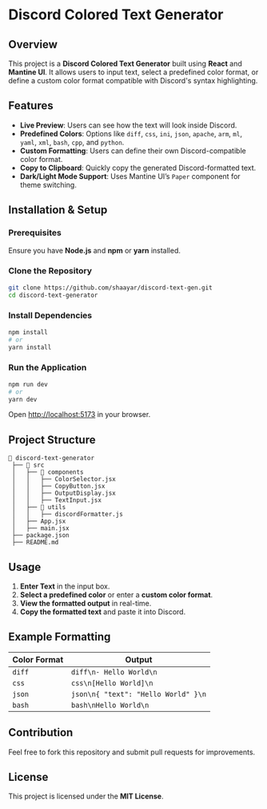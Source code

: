 # Discord Colored Text Generator

## Overview
This project is a **Discord Colored Text Generator** built using **React** and **Mantine UI**. It allows users to input text, select a predefined color format, or define a custom color format compatible with Discord's syntax highlighting.

## Features
- **Live Preview**: Users can see how the text will look inside Discord.
- **Predefined Colors**: Options like `diff`, `css`, `ini`, `json`, `apache`, `arm`, `ml`, `yaml`, `xml`, `bash`, `cpp`, and `python`.
- **Custom Formatting**: Users can define their own Discord-compatible color format.
- **Copy to Clipboard**: Quickly copy the generated Discord-formatted text.
- **Dark/Light Mode Support**: Uses Mantine UI’s `Paper` component for theme switching.

## Installation & Setup
### Prerequisites
Ensure you have **Node.js** and **npm** or **yarn** installed.

### Clone the Repository
```sh
git clone https://github.com/shaayar/discord-text-gen.git
cd discord-text-generator
```

### Install Dependencies
```sh
npm install
# or
yarn install
```

### Run the Application
```sh
npm run dev
# or
yarn dev
```
Open [http://localhost:5173](http://localhost:5173) in your browser.

## Project Structure
```
📂 discord-text-generator
 ├── 📂 src
 │   ├── 📂 components
 │   │   ├── ColorSelector.jsx
 │   │   ├── CopyButton.jsx
 │   │   ├── OutputDisplay.jsx
 │   │   ├── TextInput.jsx
 │   ├── 📂 utils
 │   │   ├── discordFormatter.js
 │   ├── App.jsx
 │   ├── main.jsx
 ├── package.json
 ├── README.md
```

## Usage
1. **Enter Text** in the input box.
2. **Select a predefined color** or enter a **custom color format**.
3. **View the formatted output** in real-time.
4. **Copy the formatted text** and paste it into Discord.

## Example Formatting
| Color Format | Output |
|-------------|--------|
| `diff` | ```diff\n- Hello World\n``` |
| `css` | ```css\n[Hello World]\n``` |
| `json` | ```json\n{ "text": "Hello World" }\n``` |
| `bash` | ```bash\nHello World\n``` |

## Contribution
Feel free to fork this repository and submit pull requests for improvements.

## License
This project is licensed under the **MIT License**.